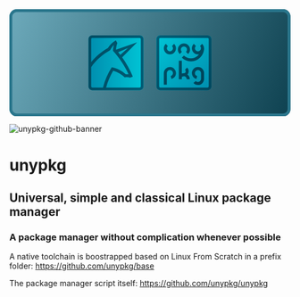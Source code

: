 <?xml version="1.0" encoding="UTF-8" standalone="no"?><!DOCTYPE svg PUBLIC "-//W3C//DTD SVG 1.1//EN" "http://www.w3.org/Graphics/SVG/1.1/DTD/svg11.dtd"><svg width="100%" height="100%" viewBox="0 0 2514 960" version="1.1" xmlns="http://www.w3.org/2000/svg" xmlns:xlink="http://www.w3.org/1999/xlink" xml:space="preserve" xmlns:serif="http://www.serif.com/" style="fill-rule:evenodd;clip-rule:evenodd;stroke-miterlimit:1.5;"><rect id="unypkg-github-banner" x="0" y="-0" width="2513.28" height="960" style="fill:none;"/><clipPath id="_clip1"><rect x="0" y="-0" width="2513.28" height="960"/></clipPath><g clip-path="url(#_clip1)"><path d="M2513.28,67.2c-0,-37.089 -30.111,-67.2 -67.2,-67.2l-2378.88,-0c-37.089,-0 -67.2,30.111 -67.2,67.2l0,825.6c0,37.089 30.111,67.2 67.2,67.2l2378.88,-0c37.089,-0 67.2,-30.111 67.2,-67.2l-0,-825.6Z" style="fill:url(#_Linear2);"/><path d="M2513.28,67.2l-0,825.6c-0,37.089 -30.111,67.2 -67.2,67.2l-2378.88,-0c-37.089,-0 -67.2,-30.111 -67.2,-67.2l0,-825.6c0,-37.089 30.111,-67.2 67.2,-67.2l2378.88,-0c37.089,-0 67.2,30.111 67.2,67.2Zm-25.922,0c0,-22.782 -18.496,-41.278 -41.278,-41.278l-2378.88,-0c-22.782,-0 -41.278,18.496 -41.278,41.278l-0,825.6c-0,22.782 18.496,41.278 41.278,41.278l2378.88,0c22.782,0 41.278,-18.496 41.278,-41.278l0,-825.6Z" style="fill:#2a768c;"/><g id="unypkg-rounded-square"><path d="M1806.12,268.646c-0,-18.989 -15.417,-34.406 -34.406,-34.406l-422.708,-0c-18.989,-0 -34.406,15.417 -34.406,34.406l-0,422.708c-0,18.989 15.417,34.406 34.406,34.406l422.708,-0c18.989,-0 34.406,-15.417 34.406,-34.406l-0,-422.708Z" style="fill:url(#_Linear3);"/><path d="M1806.12,268.646l-0,422.708c-0,18.989 -15.417,34.406 -34.406,34.406l-422.708,-0c-18.989,-0 -34.406,-15.417 -34.406,-34.406l-0,-422.708c-0,-18.989 15.417,-34.406 34.406,-34.406l422.708,-0c18.989,-0 34.406,15.417 34.406,34.406Zm-24.231,0c0,-5.616 -4.559,-10.175 -10.175,-10.175l-422.708,-0c-5.616,-0 -10.175,4.559 -10.175,10.175l-0,422.708c-0,5.616 4.559,10.175 10.175,10.175l422.708,0c5.616,0 10.175,-4.559 10.175,-10.175l0,-422.708Z" style="fill:url(#_Linear4);"/><g id="unypkg-logo-writing"><g><g><path d="M1528.24,461.804l-0,165.01" style="fill:none;stroke:url(#_Linear5);stroke-width:27.11px;"/><path id="Sketch006_w0001" d="M1579.55,532.672c6.452,5.909 10.131,14.267 10.131,23.017c0,17.122 -14.089,31.211 -31.211,31.211" style="fill:none;stroke:url(#_Linear6);stroke-width:27.11px;stroke-miterlimit:4;"/><path id="Sketch006_w00011" serif:id="Sketch006_w0001" d="M1528.24,600.087c15.156,-16.54 41.238,-17.679 57.778,-2.522c8.452,7.744 13.27,18.697 13.267,30.16" style="fill:none;stroke:url(#_Linear7);stroke-width:27.11px;stroke-miterlimit:4;"/></g><path id="g-076-Solid---needs-correction" serif:id="g 076 Solid - needs correction" d="M1655.6,652.186c7.478,8.153 18.217,13.267 30.14,13.267c22.571,0 40.895,-18.324 40.895,-40.895l0,-52.054c0,-22.585 -18.309,-40.895 -40.895,-40.895c-22.57,0 -40.894,18.325 -40.894,40.895c-0,18.885 12.829,34.798 30.24,39.491" style="fill:none;stroke:url(#_Linear8);stroke-width:27.11px;stroke-linejoin:bevel;stroke-miterlimit:1;"/><path d="M1445.57,611.953c6.291,-1.685 12.158,-4.863 17.058,-9.353c16.547,-15.16 17.688,-41.25 2.528,-57.797c-15.16,-16.547 -41.25,-17.688 -57.797,-2.528c-8.455,7.747 -13.275,18.702 -13.273,30.169l-0,102.927" style="fill:none;fill-rule:nonzero;stroke:url(#_Linear9);stroke-width:27.12px;stroke-miterlimit:4;"/></g><g id="Lines"><g><path id="Sketch006_w0000" d="M1550.87,424.728c19.318,18.745 45.204,29.24 72.122,29.24c56.814,0 103.565,-46.751 103.565,-103.565c0,-0 0,-0 0,-0" style="fill:none;stroke:url(#_Linear10);stroke-width:27.11px;stroke-miterlimit:4;"/><path id="Sketch006_w0003" d="M1658.04,320.245c-8.454,7.743 -13.274,18.694 -13.274,30.158c0,22.434 18.461,40.894 40.895,40.894c22.434,0 40.895,-18.46 40.895,-40.894c-0,-11.464 -4.821,-22.415 -13.274,-30.158" style="fill:none;stroke:url(#_Linear11);stroke-width:27.11px;stroke-miterlimit:4;"/></g><path id="Sketch006_w0002" d="M1587.94,391.297c8.454,-7.742 13.274,-18.694 13.274,-30.157c-0,-22.434 -18.461,-40.895 -40.895,-40.895c-22.434,0 -40.894,18.461 -40.894,40.895c-0,11.463 4.82,22.415 13.274,30.157" style="fill:none;stroke:url(#_Linear12);stroke-width:27.11px;stroke-miterlimit:4;"/><path id="Sketch006_w00012" serif:id="Sketch006_w0001" d="M1407.36,320.245c-8.454,7.743 -13.274,18.694 -13.274,30.158c-0,22.434 18.46,40.894 40.895,40.894c22.434,0 40.894,-18.46 40.894,-40.894c0,-11.464 -4.82,-22.415 -13.274,-30.158" style="fill:none;stroke:url(#_Linear13);stroke-width:27.11px;stroke-miterlimit:4;"/></g></g></g><g id="unycrn-rounded-square"><path id="RoundedSquareIconBackground" d="M1198.68,268.646c0,-18.989 -15.417,-34.406 -34.406,-34.406l-422.708,-0c-18.989,-0 -34.406,15.417 -34.406,34.406l0,422.708c0,18.989 15.417,34.406 34.406,34.406l422.708,0c18.989,0 34.406,-15.417 34.406,-34.406l0,-422.708Z" style="fill:url(#_Linear14);"/><path id="RoundedSquareIcon3" d="M1198.68,268.646l0,422.708c0,18.989 -15.417,34.406 -34.406,34.406l-422.708,0c-18.989,0 -34.406,-15.417 -34.406,-34.406l0,-422.708c0,-18.989 15.417,-34.406 34.406,-34.406l422.708,-0c18.989,-0 34.406,15.417 34.406,34.406Zm-333.997,433.114l299.591,0c5.743,0 10.406,-4.663 10.406,-10.406l-0,-422.708c-0,-5.743 -4.663,-10.406 -10.406,-10.406l-422.708,-0c-5.743,-0 -10.406,4.663 -10.406,10.406l0,205.479c41.352,-50.736 91.977,-93.485 149.421,-125.817c17.251,-29.023 41.763,-53.007 71.102,-69.487l13.271,23.628c-6.887,19.442 -10.776,39.845 -11.492,60.477c0.037,0.042 0.075,0.084 0.112,0.126l188.315,-66.029l-133.609,134.4c38.258,53.274 70.226,110.928 95.184,171.825l-25.076,10.277c-15.016,-5.278 -31.313,-6.036 -46.813,-2.421c-29.133,-28.185 -64.815,-48.583 -103.611,-59.648c-27.725,47.063 -49.004,97.617 -63.281,150.304Zm-133.523,-182.821l0,172.415c0,5.743 4.663,10.406 10.406,10.406l95.083,0c16.586,-64.117 43.067,-125.313 78.535,-181.366c46.313,9.491 89.43,30.92 124.916,61.92c8.311,-0.789 16.677,-0.635 24.937,0.453c-35.11,-76.534 -81.92,-147.261 -138.774,-209.556c-0.21,-14.927 4.402,-37.624 7.059,-52.223c-11.683,11.537 -25.034,32.661 -32.923,47.309l0.008,0.014c-67.432,36.632 -125.277,88.259 -169.247,150.628Zm260.774,-109.513l68.031,-61.61l-87.436,37.307c6.621,7.985 13.09,16.088 19.405,24.303Z" style="fill:url(#_Linear15);"/></g></g><defs><linearGradient id="_Linear2" x1="0" y1="0" x2="1" y2="0" gradientUnits="userSpaceOnUse" gradientTransform="matrix(2513.28,960,-960,2513.28,3.63798e-12,-1.13687e-13)"><stop offset="0" style="stop-color:#6daabb;stop-opacity:1"/><stop offset="1" style="stop-color:#0e4150;stop-opacity:1"/></linearGradient><linearGradient id="_Linear3" x1="0" y1="0" x2="1" y2="0" gradientUnits="userSpaceOnUse" gradientTransform="matrix(-491.52,-491.52,491.52,-491.52,1806.12,725.76)"><stop offset="0" style="stop-color:#008dae;stop-opacity:1"/><stop offset="1" style="stop-color:#00c5d6;stop-opacity:1"/></linearGradient><linearGradient id="_Linear4" x1="0" y1="0" x2="1" y2="0" gradientUnits="userSpaceOnUse" gradientTransform="matrix(-491.52,-491.52,491.52,-491.52,1806.12,725.76)"><stop offset="0" style="stop-color:#00475d;stop-opacity:1"/><stop offset="1" style="stop-color:#005e77;stop-opacity:1"/></linearGradient><linearGradient id="_Linear5" x1="0" y1="0" x2="1" y2="0" gradientUnits="userSpaceOnUse" gradientTransform="matrix(-577.465,-577.465,577.465,-577.465,1847.15,788.132)"><stop offset="0" style="stop-color:#003a4e;stop-opacity:1"/><stop offset="1" style="stop-color:#005e77;stop-opacity:1"/></linearGradient><linearGradient id="_Linear6" x1="0" y1="0" x2="1" y2="0" gradientUnits="userSpaceOnUse" gradientTransform="matrix(-577.465,-577.465,577.465,-577.465,1847.15,788.132)"><stop offset="0" style="stop-color:#003a4e;stop-opacity:1"/><stop offset="1" style="stop-color:#005e77;stop-opacity:1"/></linearGradient><linearGradient id="_Linear7" x1="0" y1="0" x2="1" y2="0" gradientUnits="userSpaceOnUse" gradientTransform="matrix(-577.465,-577.465,577.465,-577.465,1847.15,788.132)"><stop offset="0" style="stop-color:#003a4e;stop-opacity:1"/><stop offset="1" style="stop-color:#005e77;stop-opacity:1"/></linearGradient><linearGradient id="_Linear8" x1="0" y1="0" x2="1" y2="0" gradientUnits="userSpaceOnUse" gradientTransform="matrix(-577.465,-577.465,577.465,-577.465,1847.15,788.132)"><stop offset="0" style="stop-color:#003a4e;stop-opacity:1"/><stop offset="1" style="stop-color:#005e77;stop-opacity:1"/></linearGradient><linearGradient id="_Linear9" x1="0" y1="0" x2="1" y2="0" gradientUnits="userSpaceOnUse" gradientTransform="matrix(578.529,-580.426,-580.426,-578.529,1028.2,768.473)"><stop offset="0" style="stop-color:#003b4e;stop-opacity:1"/><stop offset="1" style="stop-color:#005e77;stop-opacity:1"/></linearGradient><linearGradient id="_Linear10" x1="0" y1="0" x2="1" y2="0" gradientUnits="userSpaceOnUse" gradientTransform="matrix(-577.465,-577.465,577.465,-577.465,1847.15,789.696)"><stop offset="0" style="stop-color:#003a4e;stop-opacity:1"/><stop offset="1" style="stop-color:#005e77;stop-opacity:1"/></linearGradient><linearGradient id="_Linear11" x1="0" y1="0" x2="1" y2="0" gradientUnits="userSpaceOnUse" gradientTransform="matrix(-577.465,-577.465,577.465,-577.465,1847.15,789.696)"><stop offset="0" style="stop-color:#003a4e;stop-opacity:1"/><stop offset="1" style="stop-color:#005e77;stop-opacity:1"/></linearGradient><linearGradient id="_Linear12" x1="0" y1="0" x2="1" y2="0" gradientUnits="userSpaceOnUse" gradientTransform="matrix(-577.465,-577.465,577.465,-577.465,1847.15,789.696)"><stop offset="0" style="stop-color:#003a4e;stop-opacity:1"/><stop offset="1" style="stop-color:#005e77;stop-opacity:1"/></linearGradient><linearGradient id="_Linear13" x1="0" y1="0" x2="1" y2="0" gradientUnits="userSpaceOnUse" gradientTransform="matrix(-577.465,-577.465,577.465,-577.465,1847.15,789.696)"><stop offset="0" style="stop-color:#003a4e;stop-opacity:1"/><stop offset="1" style="stop-color:#005e77;stop-opacity:1"/></linearGradient><linearGradient id="_Linear14" x1="0" y1="0" x2="1" y2="0" gradientUnits="userSpaceOnUse" gradientTransform="matrix(491.52,-1.07288e-13,1.07288e-13,491.52,707.16,480)"><stop offset="0" style="stop-color:#008dae;stop-opacity:1"/><stop offset="1" style="stop-color:#00c5d6;stop-opacity:1"/></linearGradient><linearGradient id="_Linear15" x1="0" y1="0" x2="1" y2="0" gradientUnits="userSpaceOnUse" gradientTransform="matrix(716.628,0,0,573.988,550.612,497.692)"><stop offset="0" style="stop-color:#00475d;stop-opacity:1"/><stop offset="1" style="stop-color:#005e77;stop-opacity:1"/></linearGradient></defs></svg>
![unypkg-github-banner](https://github.com/user-attachments/assets/e5b37366-ce6f-4c7a-983f-ea647c72bc16)

# unypkg
## Universal, simple and classical Linux package manager
### A package manager without complication whenever possible

A native toolchain is boostrapped based on Linux From Scratch in a prefix folder: https://github.com/unypkg/base

The package manager script itself: https://github.com/unypkg/unypkg
